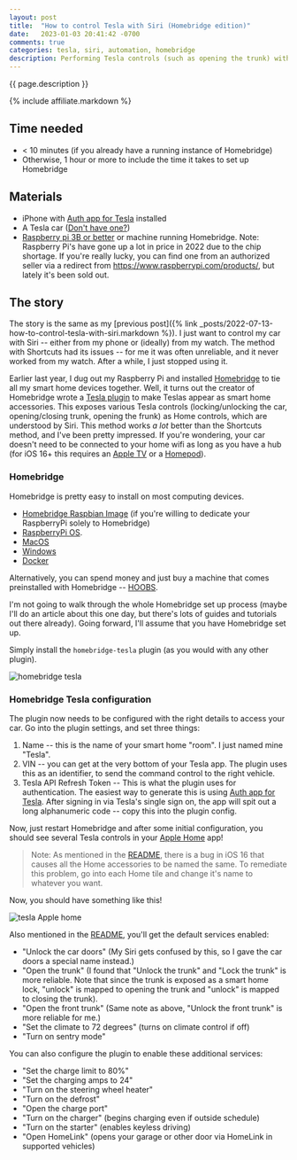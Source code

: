 ```yaml
---
layout: post
title:  "How to control Tesla with Siri (Homebridge edition)"
date:   2023-01-03 20:41:42 -0700
comments: true
categories: tesla, siri, automation, homebridge
description: Performing Tesla controls (such as opening the trunk) with Siri via Homebridge
---
```


{{ page.description }}
<!--more-->

<script type="application/ld+json">
  {
    "@context": "https://schema.org",
    "@type": "HowTo",
    "name": "{{ page.title }}",
    "image": {
      "@type": "ImageObject",
      "url": "{{site.assets_dir}}/2022-07-13/tesla_widget.png"
    },
    "estimatedCost": {
      "@type": "MonetaryAmount",
      "currency": "USD",
      "value": "35"
    },
    "tool": [
      {
        "@type": "HowToTool",
        "name": "iPhone"
      }, {
        "@type": "HowToTool",
        "name": "Tesla"
      }, {
        "@type": "HowToTool",
        "name": "Raspberry Pi"
      }
    ],
    "step": [
      {
        "@type": "HowToStep",
        "name": "Set up Homebridge",
        "url": "/#homebridge",
        "itemListElement": [{
          "@type": "HowToDirection",
          "text": "Set up an instance of Homebridge."
        }]
      }, {
        "@type": "HowToStep",
        "name": "Configure Homebridge with the Tesla plugin",
        "url": "/#homebridge-tesla-configuration",
        "itemListElement": [{
          "@type": "HowToDirection",
          "text": "Configure Homebridge to talk to Tesla."
        }]
      }],
    "totalTime": "PT59M"
    }
  </script>

{% include affiliate.markdown %}

## Time needed
+ \< 10 minutes (if you already have a running instance of Homebridge)
+ Otherwise, 1 hour or more to include the time it takes to set up Homebridge

## Materials
+ iPhone with [Auth app for Tesla](https://apps.apple.com/app/id1552058613) installed
+ A Tesla car ([Don't have one?](https://ts.la/andrew11282))
+ [Raspberry pi 3B or better](https://amzn.to/3iibHnP) or machine running Homebridge. Note: Raspberry Pi's have gone up a lot in price in 2022 due to the chip shortage. If you're really lucky, you can find one from an authorized seller via a redirect from https://www.raspberrypi.com/products/, but lately it's been sold out.

## The story

The story is the same as my [previous post]({% link _posts/2022-07-13-how-to-control-tesla-with-siri.markdown %}). I just want to control my car with Siri -- either from my phone or (ideally) from my watch. The method with Shortcuts had its issues -- for me it was often unreliable, and it never worked from my watch. After a while, I just stopped using it.

Earlier last year, I dug out my Raspberry Pi and installed [Homebridge](https://homebridge.io) to tie all my smart home devices together. Well, it turns out the creator of Homebridge wrote a [Tesla plugin](https://www.npmjs.com/package/homebridge-tesla) to make Teslas appear as smart home accessories. This exposes various Tesla controls (locking/unlocking the car, opening/closing trunk, opening the frunk) as Home controls, which are understood by Siri. This method works _a lot_ better than the Shortcuts method, and I've been pretty impressed. If you're wondering, your car doesn't need to be connected to your home wifi as long as you have a hub (for iOS 16+ this requires an [Apple TV](https://amzn.to/3XdxUlP) or a [Homepod](https://www.apple.com/homepod-mini/)).

### Homebridge

Homebridge is pretty easy to install on most computing devices. 

+ [Homebridge Raspbian Image](https://github.com/homebridge/homebridge-raspbian-image/wiki/Getting-Started) (if you're willing to dedicate your RaspberryPi solely to Homebridge)
+ [RaspberryPi OS](https://github.com/homebridge/homebridge/wiki/Install-Homebridge-on-Raspbian).
+ [MacOS](https://github.com/homebridge/homebridge/wiki/Install-Homebridge-on-macOS)
+ [Windows](https://github.com/homebridge/homebridge/wiki/Install-Homebridge-on-Windows-10-Using-Hyper-V)
+ [Docker](https://github.com/oznu/docker-homebridge)

Alternatively, you can spend money and just buy a machine that comes preinstalled with Homebridge -- [HOOBS](https://hoobs.com).

I'm not going to walk through the whole Homebridge set up process (maybe I'll do an article about this one day, but there's lots of guides and tutorials out there already). Going forward, I'll assume that you have Homebridge set up.

Simply install the `homebridge-tesla` plugin (as you would with any other plugin).

![homebridge tesla]({{site.assets_dir}}/2023-01-03/homebridge-tesla.png)

### Homebridge Tesla configuration

The plugin now needs to be configured with the right details to access your car. Go into the plugin settings, and set three things:

1. Name -- this is the name of your smart home "room". I just named mine "Tesla".
2. VIN -- you can get at the very bottom of your Tesla app. The plugin uses this as an identifier, to send the command control to the right vehicle.
3. Tesla API Refresh Token -- This is what the plugin uses for authentication. The easiest way to generate this is using [Auth app for Tesla](https://apps.apple.com/app/id1552058613). After signing in via Tesla's single sign on, the app will spit out a long alphanumeric code -- copy this into the plugin config.

Now, just restart Homebridge and after some initial configuration, you should see several Tesla controls in your [Apple Home](https://www.apple.com/home-app/) app!

> Note: As mentioned in the [README](https://github.com/nfarina/homebridge-tesla), there is a bug in iOS 16 that causes all the Home accessories to be named the same. To remediate this problem, go into each Home tile and change it's name to whatever you want.

Now, you should have something like this!


![tesla Apple home]({{site.assets_dir}}/2023-01-03/tesla-home.jpeg)


Also mentioned in the [README](https://github.com/nfarina/homebridge-tesla), you'll get the default services enabled:

+ "Unlock the car doors" (My Siri gets confused by this, so I gave the car doors a special name instead.)
+ "Open the trunk" (I found that "Unlock the trunk" and "Lock the trunk" is more reliable. Note that since the trunk is exposed as a smart home lock, "unlock" is mapped to opening the trunk and "unlock" is mapped to closing the trunk).
+ "Open the front trunk" (Same note as above, "Unlock the front trunk" is more reliable for me.)
+ "Set the climate to 72 degrees" (turns on climate control if off)
+ "Turn on sentry mode"

You can also configure the plugin to enable these additional services:

+ "Set the charge limit to 80%"
+ "Set the charging amps to 24"
+ "Turn on the steering wheel heater"
+ "Turn on the defrost"
+ "Open the charge port"
+ "Turn on the charger" (begins charging even if outside schedule)
+ "Turn on the starter" (enables keyless driving)
+ "Open HomeLink" (opens your garage or other door via HomeLink in supported vehicles)

<div id="amzn-assoc-ad-7faf9c20-cca0-4ec1-b6ec-98a3c0c24342"></div><script async src="//z-na.amazon-adsystem.com/widgets/onejs?MarketPlace=US&adInstanceId=7faf9c20-cca0-4ec1-b6ec-98a3c0c24342"></script>
